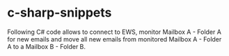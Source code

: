 # c-sharp-snippets
Following C# code allows to connect to EWS, monitor Mailbox A - Folder A for new emails and move all new emails from monitored Mailbox A - Folder A to a Mailbox B - Folder B.
